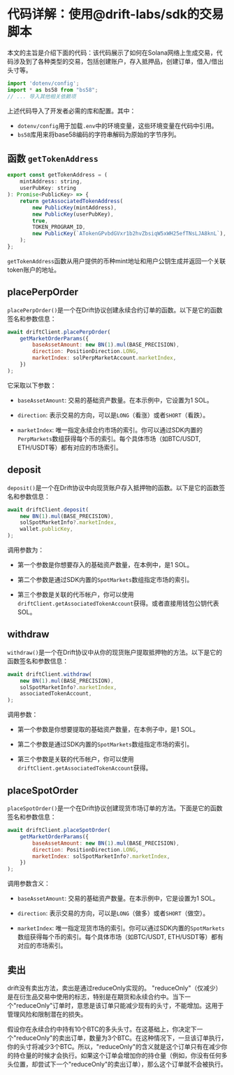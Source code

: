 # 代码详解：使用@drift-labs/sdk的交易脚本

本文的主旨是介绍下面的代码：该代码展示了如何在Solana网络上生成交易，代码涉及到了各种类型的交易，包括创建账户，存入抵押品，创建订单，借入/借出头寸等。

```JavaScript
import 'dotenv/config';
import * as bs58 from "bs58";
// ... 导入其他相关依赖项
```

上述代码导入了开发者必需的库和配置。其中：

- `dotenv/config`用于加载`.env`中的环境变量，这些环境变量在代码中引用。
- `bs58`库用来将base58编码的字符串解码为原始的字节序列。

## 函数 `getTokenAddress`

```JavaScript
export const getTokenAddress = (
    mintAddress: string,
    userPubKey: string
): Promise<PublicKey> => {
    return getAssociatedTokenAddress(
        new PublicKey(mintAddress),
        new PublicKey(userPubKey),
        true,
        TOKEN_PROGRAM_ID,
        new PublicKey(`ATokenGPvbdGVxr1b2hvZbsiqW5xWH25efTNsLJA8knL`),
    );
};
```

`getTokenAddress`函数从用户提供的币种mint地址和用户公钥生成并返回一个关联token账户的地址。

## placePerpOrder

`placePerpOrder()`是一个在Drift协议创建永续合约订单的函数。以下是它的函数签名和参数信息：

```JavaScript
await driftClient.placePerpOrder(
    getMarketOrderParams({
        baseAssetAmount: new BN(1).mul(BASE_PRECISION),
        direction: PositionDirection.LONG,
        marketIndex: solPerpMarketAccount.marketIndex,
    })
);
```

它采取以下参数：

- `baseAssetAmount`: 交易的基础资产数量。在本示例中，它设置为1 SOL。

- `direction`: 表示交易的方向，可以是`LONG`（看涨）或者`SHORT`（看跌）。

- `marketIndex`: 唯一指定永续合约市场的索引。你可以通过SDK内置的`PerpMarkets`数组获得每个币的索引。每个具体市场（如BTC/USDT, ETH/USDT等）都有对应的市场索引。

## deposit

`deposit()`是一个在Drift协议中向现货账户存入抵押物的函数。以下是它的函数签名和参数信息：

```JavaScript
await driftClient.deposit(
    new BN(1).mul(BASE_PRECISION),
    solSpotMarketInfo?.marketIndex,
    wallet.publicKey,
);
```

调用参数为：

- 第一个参数是你想要存入的基础资产数量，在本例中，是1 SOL。

- 第二个参数是通过SDK内置的`SpotMarkets`数组指定市场的索引。

- 第三个参数是关联的代币帐户，你可以使用`driftClient.getAssociatedTokenAccount`获得。或者直接用钱包公钥代表SOL。

## withdraw

`withdraw()`是一个在Drift协议中从你的现货账户提取抵押物的方法。以下是它的函数签名和参数信息：

```JavaScript
await driftClient.withdraw(
    new BN(1).mul(BASE_PRECISION),
    solSpotMarketInfo?.marketIndex,
    associatedTokenAccount,
);
```

调用参数：

- 第一个参数是你想要提取的基础资产数量，在本例子中，是1 SOL。

- 第二个参数是通过SDK内置的`SpotMarkets`数组指定市场的索引。

- 第三个参数是关联的代币帐户，你可以使用`driftClient.getAssociatedTokenAccount`获得。

## placeSpotOrder

`placeSpotOrder()`是一个在Drift协议创建现货市场订单的方法。下面是它的函数签名和参数信息：

```JavaScript
await driftClient.placeSpotOrder(
    getMarketOrderParams({
        baseAssetAmount: new BN(1).mul(BASE_PRECISION),
        direction: PositionDirection.LONG,
        marketIndex: solSpotMarketInfo?.marketIndex,
    })
);
```

调用参数含义：

- `baseAssetAmount`: 交易的基础资产数量。在本示例中，它是设置为1 SOL。

- `direction`: 表示交易的方向，可以是`LONG`（做多）或者`SHORT`（做空）。

- `marketIndex`: 唯一指定现货市场的索引。你可以通过SDK内置的`SpotMarkets`数组获得每个币的索引。每个具体市场（如BTC/USDT, ETH/USDT等）都有对应的市场索引。

## 卖出

drift没有卖出方法，卖出是通过reduceOnly实现的。
"reduceOnly"（仅减少）是在衍生品交易中使用的标志，特别是在期货和永续合约中。当下一个"reduceOnly"订单时，意思是该订单只能减少现有的头寸，不能增加。这用于管理风险和限制潜在的损失。

假设你在永续合约中持有10个BTC的多头头寸。在这基础上，你决定下一个"reduceOnly"的卖出订单，数量为3个BTC。在这种情况下，一旦该订单执行，你的头寸将减少3个BTC。所以，"reduceOnly"的含义就是这个订单只有在减少你的持仓量的时候才会执行。如果这个订单会增加你的持仓量（例如，你没有任何多头位置，却尝试下一个"reduceOnly"的卖出订单），那么这个订单就不会被执行。
